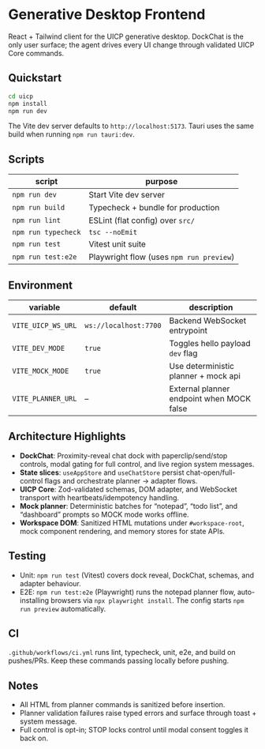 ﻿# Generative Desktop Frontend

React + Tailwind client for the UICP generative desktop. DockChat is the only user surface; the agent drives every UI change through validated UICP Core commands.

## Quickstart

```bash
cd uicp
npm install
npm run dev
```

The Vite dev server defaults to `http://localhost:5173`. Tauri uses the same build when running `npm run tauri:dev`.

## Scripts

| script | purpose |
| --- | --- |
| `npm run dev` | Start Vite dev server |
| `npm run build` | Typecheck + bundle for production |
| `npm run lint` | ESLint (flat config) over `src/` |
| `npm run typecheck` | `tsc --noEmit` |
| `npm run test` | Vitest unit suite |
| `npm run test:e2e` | Playwright flow (uses `npm run preview`) |

## Environment

| variable | default | description |
| --- | --- | --- |
| `VITE_UICP_WS_URL` | `ws://localhost:7700` | Backend WebSocket entrypoint |
| `VITE_DEV_MODE` | `true` | Toggles hello payload `dev` flag |
| `VITE_MOCK_MODE` | `true` | Use deterministic planner + mock api |
| `VITE_PLANNER_URL` | – | External planner endpoint when MOCK false |

## Architecture Highlights

- **DockChat**: Proximity-reveal chat dock with paperclip/send/stop controls, modal gating for full control, and live region system messages.
- **State slices**: `useAppStore` and `useChatStore` persist chat-open/full-control flags and orchestrate planner → adapter flows.
- **UICP Core**: Zod-validated schemas, DOM adapter, and WebSocket transport with heartbeats/idempotency handling.
- **Mock planner**: Deterministic batches for “notepad”, “todo list”, and “dashboard” prompts so MOCK mode works offline.
- **Workspace DOM**: Sanitized HTML mutations under `#workspace-root`, mock component rendering, and memory stores for state APIs.

## Testing

- Unit: `npm run test` (Vitest) covers dock reveal, DockChat, schemas, and adapter behaviour.
- E2E: `npm run test:e2e` (Playwright) runs the notepad planner flow, auto-installing browsers via `npx playwright install`. The config starts `npm run preview` automatically.

## CI

`.github/workflows/ci.yml` runs lint, typecheck, unit, e2e, and build on pushes/PRs. Keep these commands passing locally before pushing.

## Notes

- All HTML from planner commands is sanitized before insertion.
- Planner validation failures raise typed errors and surface through toast + system message.
- Full control is opt-in; STOP locks control until modal consent toggles it back on.
